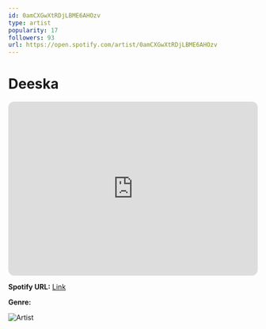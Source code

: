 ```yaml
---
id: 0amCXGwXtRDjLBME6AHOzv
type: artist
popularity: 17
followers: 93
url: https://open.spotify.com/artist/0amCXGwXtRDjLBME6AHOzv
---
```

# Deeska

<iframe style="border-radius:12px" src="https://open.spotify.com/embed/artist/0amCXGwXtRDjLBME6AHOzv" width="100%" height="352" frameBorder="0" allowfullscreen="" allow="autoplay; clipboard-write; encrypted-media; fullscreen; picture-in-picture" loading="lazy"></iframe>

**Spotify URL:** [Link](https://open.spotify.com/artist/0amCXGwXtRDjLBME6AHOzv)

**Genre:** 

![Artist](https://i.scdn.co/image/ab6761610000e5eb660687a393e6f741bf4f7ba5)

